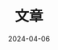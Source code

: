 ---
title: "文章"
date: 2024-04-06
layout: "archives"
slug: "archives"
menu:
    main:
        weight: 3
        params: 
            icon: archives
---